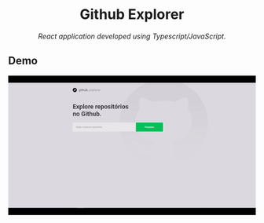 <h1 align="center">Github Explorer</h1>

<p align="center">
  <i>React application developed using Typescript/JavaScript.</i>
  <br>
</p>

<h2> Demo </h2>

[![Demo CountPages alpha](https://github.com/TxrWall/github-explorer/blob/main/gif_app.gif?raw=true)](https://youtu.be/LWVMMoovMOg)
